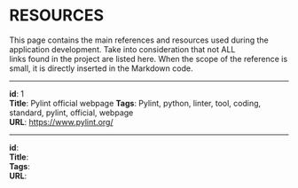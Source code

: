 RESOURCES   
==========   
   
This page contains the main references and resources used during the application development. Take into consideration that not ALL   
links found in the project are listed here. When the scope of the reference is small, it is directly inserted in the Markdown code.   
   
___   
**id**: 1       
**Title**: Pylint official webpage 
**Tags**: Pylint, python, linter, tool, coding, standard, pylint, official, webpage      
**URL**: https://www.pylint.org/ 
___   
**id**:   
**Title**:   
**Tags**:   
**URL**:   
 

 
